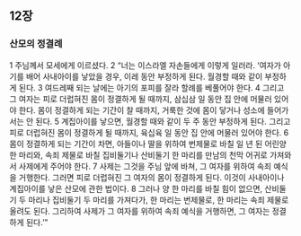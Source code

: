 ## 12장
### 산모의 정결례
1 주님께서 모세에게 이르셨다.
2 “너는 이스라엘 자손들에게 이렇게 일러라. ‘여자가 아기를 배어 사내아이를 낳았을 경우, 이레 동안 부정하게 된다. 월경할 때와 같이 부정하게 된다.
3 여드레째 되는 날에는 아기의 포피를 잘라 할례를 베풀어야 한다.
4 그리고 그 여자는 피로 더럽혀진 몸이 정결하게 될 때까지, 삼십삼 일 동안 집 안에 머물러 있어야 한다. 몸이 정결하게 되는 기간이 찰 때까지, 거룩한 것에 몸이 닿거나 성소에 들어가서는 안 된다.
5 계집아이를 낳으면, 월경할 때와 같이 두 주 동안 부정하게 된다. 그리고 피로 더럽혀진 몸이 정결하게 될 때까지, 육십육 일 동안 집 안에 머물러 있어야 한다.
6 몸이 정결하게 되는 기간이 차면, 아들이나 딸을 위하여 번제물로 바칠 일 년 된 어린양 한 마리와, 속죄 제물로 바칠 집비둘기나 산비둘기 한 마리를 만남의 천막 어귀로 가져와서 사제에게 주어야 한다.
7 사제는 그것을 주님 앞에 바쳐, 그 여자를 위하여 속죄 예식을 거행한다. 그러면 피로 더럽혀진 그 여자의 몸이 정결하게 된다. 이것이 사내아이나 계집아이를 낳은 산모에 관한 법이다.
8 그러나 양 한 마리를 바칠 힘이 없으면, 산비둘기 두 마리나 집비둘기 두 마리를 가져다가, 한 마리는 번제물로, 한 마리는 속죄 제물로 올려도 된다. 그리하여 사제가 그 여자를 위하여 속죄 예식을 거행하면, 그 여자는 정결하게 된다.’”
